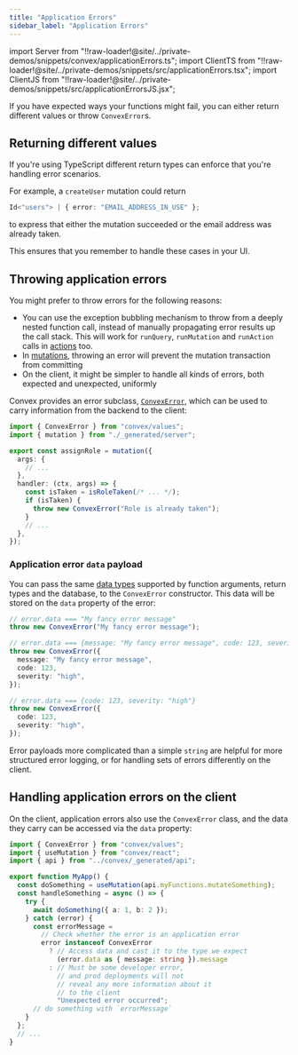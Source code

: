 ```yaml
---
title: "Application Errors"
sidebar_label: "Application Errors"
---
```


import Server from "!!raw-loader!@site/../private-demos/snippets/convex/applicationErrors.ts";
import ClientTS from "!!raw-loader!@site/../private-demos/snippets/src/applicationErrors.tsx";
import ClientJS from "!!raw-loader!@site/../private-demos/snippets/src/applicationErrorsJS.jsx";

If you have expected ways your functions might fail, you can either return
different values or throw `ConvexError`s.

## Returning different values

If you're using TypeScript different return types can enforce that you're
handling error scenarios.

For example, a `createUser` mutation could return

```ts
Id<"users"> | { error: "EMAIL_ADDRESS_IN_USE" };
```

to express that either the mutation succeeded or the email address was already
taken.

This ensures that you remember to handle these cases in your UI.

## Throwing application errors

You might prefer to throw errors for the following reasons:

- You can use the exception bubbling mechanism to throw from a deeply nested
  function call, instead of manually propagating error results up the call
  stack. This will work for `runQuery`, `runMutation` and `runAction` calls in
  [actions](/docs/functions/actions.mdx) too.
- In [mutations](/docs/functions/mutation-functions.mdx), throwing an error will
  prevent the mutation transaction from committing
- On the client, it might be simpler to handle all kinds of errors, both
  expected and unexpected, uniformly

Convex provides an error subclass,
[`ConvexError`](/api/classes/values.ConvexError), which can be used to carry
information from the backend to the client:


```typescript
import { ConvexError } from "convex/values";
import { mutation } from "./_generated/server";

export const assignRole = mutation({
  args: {
    // ...
  },
  handler: (ctx, args) => {
    const isTaken = isRoleTaken(/* ... */);
    if (isTaken) {
      throw new ConvexError("Role is already taken");
    }
    // ...
  },
});

```


### Application error `data` payload

You can pass the same [data types](/docs/database/types.md) supported by
function arguments, return types and the database, to the `ConvexError`
constructor. This data will be stored on the `data` property of the error:

```ts
// error.data === "My fancy error message"
throw new ConvexError("My fancy error message");

// error.data === {message: "My fancy error message", code: 123, severity: "high"}
throw new ConvexError({
  message: "My fancy error message",
  code: 123,
  severity: "high",
});

// error.data === {code: 123, severity: "high"}
throw new ConvexError({
  code: 123,
  severity: "high",
});
```

Error payloads more complicated than a simple `string` are helpful for more
structured error logging, or for handling sets of errors differently on the
client.

## Handling application errors on the client

On the client, application errors also use the `ConvexError` class, and the data
they carry can be accessed via the `data` property:


```typescript
import { ConvexError } from "convex/values";
import { useMutation } from "convex/react";
import { api } from "../convex/_generated/api";

export function MyApp() {
  const doSomething = useMutation(api.myFunctions.mutateSomething);
  const handleSomething = async () => {
    try {
      await doSomething({ a: 1, b: 2 });
    } catch (error) {
      const errorMessage =
        // Check whether the error is an application error
        error instanceof ConvexError
          ? // Access data and cast it to the type we expect
            (error.data as { message: string }).message
          : // Must be some developer error,
            // and prod deployments will not
            // reveal any more information about it
            // to the client
            "Unexpected error occurred";
      // do something with `errorMessage`
    }
  };
  // ...
}

```


